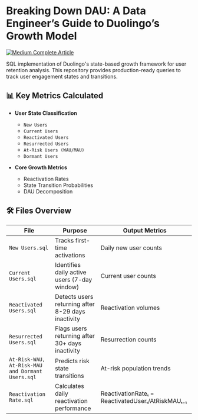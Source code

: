 # Breaking Down DAU: A Data Engineer’s Guide to Duolingo’s Growth Model

[![Medium Complete Article](https://img.shields.io/badge/Detailed_Explanations-Medium_Article-03a57a?style=flat&logo=medium)](https://medium.com/@leofgonzalez/how-can-data-engineers-apply-duolingos-growth-model-to-their-own-realities-at-its-full-potential-9456f31f5908)

SQL implementation of Duolingo's state-based growth framework for user retention analysis. This repository provides production-ready queries to track user engagement states and transitions.

## 📊 Key Metrics Calculated

- **User State Classification**
  - `New Users`
  - `Current Users`
  - `Reactivated Users`
  - `Resurrected Users`
  - `At-Risk Users (WAU/MAU)`
  - `Dormant Users`

- **Core Growth Metrics**
  - Reactivation Rates
  - State Transition Probabilities
  - DAU Decomposition

## 🛠️ Files Overview

| File | Purpose | Output Metrics |
|------|---------|----------------|
| `New Users.sql` | Tracks first-time activations | Daily new user counts |
| `Current Users.sql` | Identifies daily active users (7-day window) | Current user counts |
| `Reactivated Users.sql` | Detects users returning after 8-29 days inactivity | Reactivation volumes |
| `Resurrected Users.sql` | Flags users returning after 30+ days inactivity | Resurrection counts |
| `At-Risk-WAU, At-Risk-MAU and Dormant Users.sql` | Predicts risk state transitions | At-risk population trends |
| `Reactivation Rate.sql` | Calculates daily reactivation performance | ReactivationRateₜ = ReactivatedUserₜ/AtRiskMAUₜ₋₁ |
